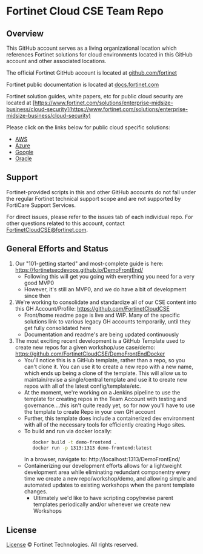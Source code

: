 # Fortinet Cloud CSE Team Repo

## Overview

This GitHub account serves as a living organizational location which references Fortinet solutions for cloud environments located in this GitHub account and other associated locations.

The official Fortinet GitHub account is located at [github.com/fortinet](https://github.com/fortinet)

Fortinet public documentation is located at [docs.fortinet.com](https://docs.fortinet.com)

Fortinet solution guides, white papers, etc for public cloud security are located at [https://www.fortinet.com/solutions/enterprise-midsize-business/cloud-security](https://www.fortinet.com/solutions/enterprise-midsize-business/cloud-security)

Please click on the links below for public cloud specific solutions:
- [AWS](AWS/README.md)
- [Azure](Azure/README.md)
- [Google](Google/README.md)
- [Oracle](Oracle/README.md)
  
## Support

Fortinet-provided scripts in this and other GitHub accounts do not fall under the regular Fortinet technical support scope and are not supported by FortiCare Support Services.

For direct issues, please refer to the issues tab of each individual repo.
For other questions related to this account, contact  [FortinetCloudCSE@fortinet.com](mailto:FortinetCloudCSE@fortinet.com).

## General Efforts and Status

1. Our "101-getting started" and most-complete guide is here: https://fortinetsecdevops.github.io/DemoFrontEnd/
   - Following this will get you going with everything you need for a very good MVP0 
   - However, it's still an MVP0, and we do have a bit of development since then 
2. We're working to consolidate and standardize all of our CSE content into this GH Account/Profile: https://github.com/FortinetCloudCSE
   - Front/home readme page is live and WIP.  Many of the specific solutions link to various legacy GH accounts temporarily, until they get fully consolidated here 
   - Documentation and readme's are being updated continuously
3. The most exciting recent development is a GitHub Template used to create new repos for a given workshop/use case/demo: https://github.com/FortinetCloudCSE/DemoFrontEndDocker
   - You'll notice this is a GitHub template, rather than a repo, so you can't clone it. You can use it to create a new repo with a new name, which ends up being a clone of the template. This will allow us to maintain/revise a single/central template and use it to create new repos with all of the latest config/template/etc. 
   - At the moment, we're working on a Jenkins pipeline to use the template for creating repos in the Team Account with testing and governance....this isn't quite ready yet, so for now you'll have to use the template to create Repo in your own GH account
   - Further, this template does include a containerized dev environment with all of the necessary tools for efficiently creating Hugo sites. 
   - To build and run via docker locally:
     ```sh
        docker build -t demo-frontend .
        docker run -p 1313:1313 demo-frontend:latest
     ```
     In a browser, navigate to: http://localhost:1313/DemoFrontEnd/
   - Containerizing our development efforts allows for a lightweight development area while eliminating redundant componentry every time we create a new repo/workshop/demo, and allowing simple and automated updates to existing workshops when the parent template changes.
     - Ultimately we'd like to have scripting copy/revise parent templates periodically and/or whenever we create new Workshops  

## License

[License](LICENSE) © Fortinet Technologies. All rights reserved.